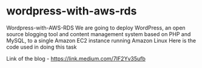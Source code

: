 # wordpress-with-aws-rds
Wordpress-with-AWS-RDS
We are going to deploy WordPress,
an open source blogging tool and content management system based on PHP and MySQL, to a single Amazon EC2 instance running Amazon Linux
Here is the code used in doing this task

Link of the blog -
https://link.medium.com/7IF2Yv35ufb

